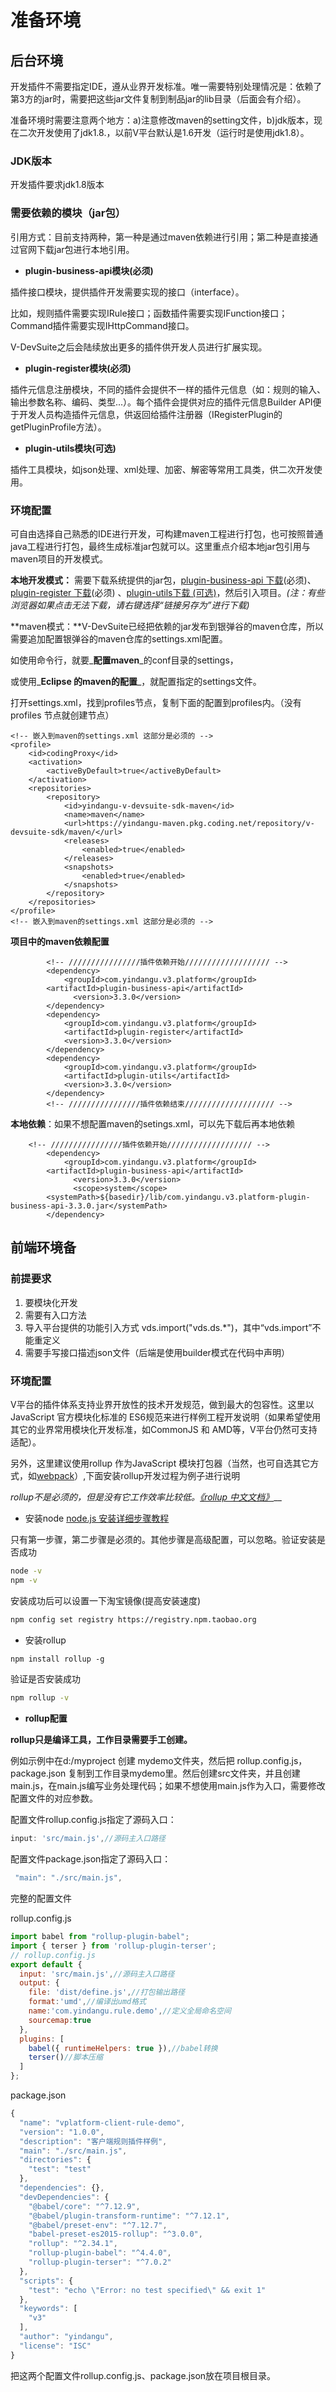 # 准备环境

## **后台环境**

开发插件不需要指定IDE，遵从业界开发标准。唯一需要特别处理情况是：依赖了第3方的jar时，需要把这些jar文件复制到制品jar的lib目录（后面会有介绍）。

准备环境时需要注意两个地方：a\)注意修改maven的setting文件，b\)jdk版本，现在二次开发使用了jdk1.8.，以前V平台默认是1.6开发（运行时是使用jdk1.8）。

### **JDK版本**

开发插件要求jdk1.8版本

### 需要依赖的模块（jar包）

引用方式：目前支持两种，第一种是通过maven依赖进行引用；第二种是直接通过官网下载jar包进行本地引用。

* **plugin-business-api模块\(必须\)**

插件接口模块，提供插件开发需要实现的接口（interface）。

比如，规则插件需要实现IRule接口；函数插件需要实现IFunction接口；Command插件需要实现IHttpCommand接口。

V-DevSuite之后会陆续放出更多的插件供开发人员进行扩展实现。

* **plugin-register模块\(必须\)**

插件元信息注册模块，不同的插件会提供不一样的插件元信息（如：规则的输入、输出参数名称、编码、类型...）。每个插件会提供对应的插件元信息Builder API便于开发人员构造插件元信息，供返回给插件注册器（IRegisterPlugin的getPluginProfile方法）。

* **plugin-utils模块\(可选\)**

插件工具模块，如json处理、xml处理、加密、解密等常用工具类，供二次开发使用。

### 环境**配置**

可自由选择自己熟悉的IDE进行开发，可构建maven工程进行打包，也可按照普通java工程进行打包，最终生成标准jar包就可以。这里重点介绍本地jar包引用与maven项目的开发模式。

**本地开发模式：** 需要下载系统提供的jar包，[plugin-business-api 下载](http://download.yindangu.com/yindangu-plugin/plugin-lib/20210701/com.yindangu.v3.platform-plugin-business-api-3.3.0.jar)\(必须\)、[plugin-register 下载](http://download.yindangu.com/yindangu-plugin/plugin-lib/20210701/com.yindangu.v3.platform-plugin-register-3.3.0.jar)\(必须\) 、[plugin-utils下载 \(可选\)](http://download.yindangu.com/yindangu-plugin/plugin-lib/20210701/com.yindangu.v3.platform-plugin-utils-3.3.0.jar)，然后引入项目。_\(注：有些浏览器如果点击无法下载，请右键选择“链接另存为”进行下载\)_

**maven模式：**V-DevSuite已经把依赖的jar发布到银弹谷的maven仓库，所以需要追加配置银弹谷的maven仓库的settings.xml配置。

如使用命令行，就要_**配置maven**_的conf目录的settings，

或使用_**Eclipse 的maven的配置**_，就配置指定的settings文件。

打开settings.xml，找到profiles节点，复制下面的配置到profiles内。（没有 profiles 节点就创建节点）

```markup
<!-- 嵌入到maven的settings.xml 这部分是必须的 -->
<profile>
    <id>codingProxy</id>
    <activation>
        <activeByDefault>true</activeByDefault>
    </activation>
    <repositories>
        <repository>
            <id>yindangu-v-devsuite-sdk-maven</id>
            <name>maven</name>
            <url>https://yindangu-maven.pkg.coding.net/repository/v-devsuite-sdk/maven/</url>
            <releases>
                <enabled>true</enabled>
            </releases>
            <snapshots>
                <enabled>true</enabled>
            </snapshots>
        </repository>
    </repositories>
</profile>
<!-- 嵌入到maven的settings.xml 这部分是必须的 -->
```

**项目中的maven依赖配置**

```markup
		<!-- ////////////////插件依赖开始/////////////////// -->
		<dependency>
  			<groupId>com.yindangu.v3.platform</groupId>
  	  	<artifactId>plugin-business-api</artifactId>
			  <version>3.3.0</version>
		</dependency>
		<dependency>
			<groupId>com.yindangu.v3.platform</groupId>
			<artifactId>plugin-register</artifactId>
			<version>3.3.0</version>
		</dependency>
		<dependency>
			<groupId>com.yindangu.v3.platform</groupId>
			<artifactId>plugin-utils</artifactId>
			<version>3.3.0</version>
		</dependency>
		<!-- ////////////////插件依赖结束//////////////////// -->
```

**本地依赖**：如果不想配置maven的setings.xml，可以先下载后再本地依赖

```markup
	<!-- ////////////////插件依赖开始/////////////////// -->
		<dependency>
  			<groupId>com.yindangu.v3.platform</groupId>
  	  	<artifactId>plugin-business-api</artifactId>
			  <version>3.3.0</version>
			  <scope>system</scope>
        <systemPath>${basedir}/lib/com.yindangu.v3.platform-plugin-business-api-3.3.0.jar</systemPath>
		</dependency>
```

## **前端环境备**

### **前提要求**

1. 要模块化开发
2. 需要有入口方法
3. 导入平台提供的功能引入方式 vds.import\("vds.ds.\*"\)，其中“vds.import”不能重定义
4. 需要手写接口描述json文件（后端是使用builder模式在代码中声明）

### **环境配置**

V平台的插件体系支持业界开放性的技术开发规范，做到最大的包容性。这里以JavaScript 官方模块化标准的 ES6规范来进行样例工程开发说明（如果希望使用其它的业界常用模块化开发标准，如CommonJS 和 AMD等，V平台仍然可支持适配）。

另外，这里建议使用rollup 作为JavaScript 模块打包器（当然，也可自选其它方式，如[webpack](https://webpack.js.org/)）,下面安装rollup开发过程为例子进行说明

_rollup不是必须的，但是没有它工作效率比较低。_[_《rollup 中文文档》_](https://www.rollupjs.com/)\_\_

* 安装node [node.js 安装详细步骤教程](https://blog.csdn.net/antma/article/details/86104068)

只有第一步骤，第二步骤是必须的。其他步骤是高级配置，可以忽略。验证安装是否成功

```bash
node -v
npm -v
```

安装成功后可以设置一下淘宝镜像\(提高安装速度\)

```bash
npm config set registry https://registry.npm.taobao.org
```

* 安装rollup

```bash
npm install rollup -g
```

验证是否安装成功

```bash
npm rollup -v
```

* **rollup配置**

**rollup只是编译工具，工作目录需要手工创建。**

例如示例中在d:/myproject 创建 mydemo文件夹，然后把 rollup.config.js，package.json 复制到工作目录mydemo里。然后创建src文件夹，并且创建main.js，在main.js编写业务处理代码；如果不想使用main.js作为入口，需要修改配置文件的对应参数。

配置文件rollup.config.js指定了源码入口：

```javascript
input: 'src/main.js',//源码主入口路径
```

配置文件package.json指定了源码入口：

```javascript
 "main": "./src/main.js",
```

完整的配置文件

rollup.config.js

```javascript
import babel from "rollup-plugin-babel";
import { terser } from 'rollup-plugin-terser';
// rollup.config.js
export default {
  input: 'src/main.js',//源码主入口路径
  output: {
    file: 'dist/define.js',//打包输出路径
    format:'umd',//编译出umd格式
    name:'com.yindangu.rule.demo',//定义全局命名空间
    sourcemap:true
  },
  plugins: [
    babel({ runtimeHelpers: true }),//babel转换
    terser()//脚本压缩
  ]
};
```

package.json

```javascript
{
  "name": "vplatform-client-rule-demo",
  "version": "1.0.0",
  "description": "客户端规则插件样例",
  "main": "./src/main.js",
  "directories": {
    "test": "test"
  },
  "dependencies": {},
  "devDependencies": {
    "@babel/core": "^7.12.9",
    "@babel/plugin-transform-runtime": "^7.12.1",
    "@babel/preset-env": "^7.12.7",
    "babel-preset-es2015-rollup": "^3.0.0",
    "rollup": "^2.34.1",
    "rollup-plugin-babel": "^4.4.0",
    "rollup-plugin-terser": "^7.0.2"
  },
  "scripts": {
    "test": "echo \"Error: no test specified\" && exit 1"
  },
  "keywords": [
    "v3"
  ],
  "author": "yindangu",
  "license": "ISC"
}

```

把这两个配置文件rollup.config.js、package.json放在项目根目录。

